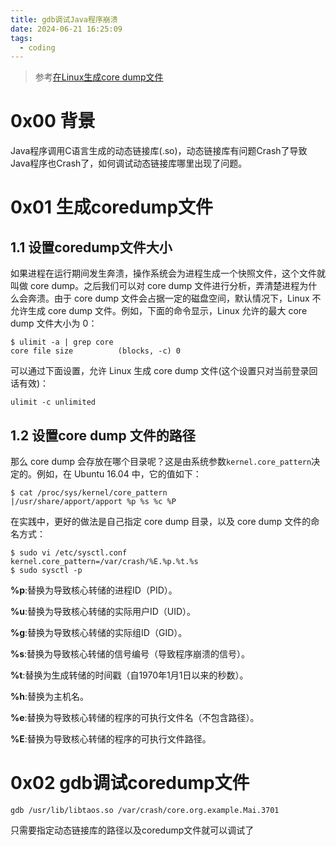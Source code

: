 ```yaml
---
title: gdb调试Java程序崩溃
date: 2024-06-21 16:25:09
tags:
  - coding
---
```


> 参考[在Linux生成core dump文件](https://senlinzhan.github.io/2017/12/31/coredump/)

# 0x00 背景

Java程序调用C语言生成的动态链接库(.so)，动态链接库有问题Crash了导致Java程序也Crash了，如何调试动态链接库哪里出现了问题。

<!--more-->

# 0x01 生成coredump文件

## 1.1 设置coredump文件大小

如果进程在运行期间发生奔溃，操作系统会为进程生成一个快照文件，这个文件就叫做 core dump。之后我们可以对 core dump 文件进行分析，弄清楚进程为什么会奔溃。由于 core dump 文件会占据一定的磁盘空间，默认情况下，Linux 不允许生成 core dump 文件。例如，下面的命令显示，Linux 允许的最大 core dump 文件大小为 0：

```shell
$ ulimit -a | grep core
core file size          (blocks, -c) 0
```

可以通过下面设置，允许 Linux 生成 core dump 文件(这个设置只对当前登录回话有效)：

```shell
ulimit -c unlimited
```

## 1.2 设置core dump 文件的路径

那么 core dump 会存放在哪个目录呢？这是由系统参数`kernel.core_pattern`决定的。例如，在 Ubuntu 16.04 中，它的值如下：

```shell
$ cat /proc/sys/kernel/core_pattern
|/usr/share/apport/apport %p %s %c %P
```

在实践中，更好的做法是自己指定 core dump 目录，以及 core dump 文件的命名方式：

```shell
$ sudo vi /etc/sysctl.conf
kernel.core_pattern=/var/crash/%E.%p.%t.%s
$ sudo sysctl -p
```

**%p**:替换为导致核心转储的进程ID（PID）。

**%u**:替换为导致核心转储的实际用户ID（UID）。

**%g**:替换为导致核心转储的实际组ID（GID）。

**%s**:替换为导致核心转储的信号编号（导致程序崩溃的信号）。

**%t**:替换为生成转储的时间戳（自1970年1月1日以来的秒数）。

**%h**:替换为主机名。

**%e**:替换为导致核心转储的程序的可执行文件名（不包含路径）。

**%E**:替换为导致核心转储的程序的可执行文件路径。

# 0x02 gdb调试coredump文件

```shell
gdb /usr/lib/libtaos.so /var/crash/core.org.example.Mai.3701
```

只需要指定动态链接库的路径以及coredump文件就可以调试了

